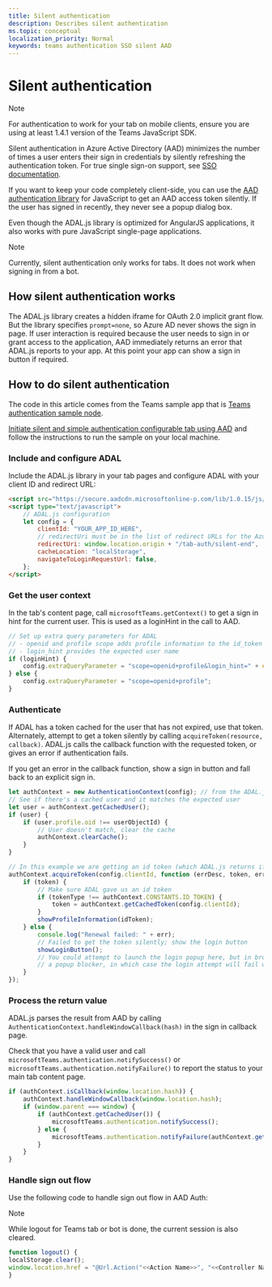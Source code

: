 ```yaml
---
title: Silent authentication
description: Describes silent authentication
ms.topic: conceptual
localization_priority: Normal
keywords: teams authentication SSO silent AAD
---
```

# Silent authentication

> [!NOTE]
> For authentication to work for your tab on mobile clients, ensure you are using at least 1.4.1 version of the Teams JavaScript SDK.

Silent authentication in Azure Active Directory (AAD) minimizes the number of times a user enters their sign in credentials by silently refreshing the authentication token. For true single sign-on support, see [SSO documentation](~/tabs/how-to/authentication/auth-aad-sso.md).

If you want to keep your code completely client-side, you can use the [AAD authentication library](/azure/active-directory/develop/active-directory-authentication-libraries) for JavaScript to get an AAD access token silently. If the user has signed in recently, they never see a popup dialog box.

Even though the ADAL.js library is optimized for AngularJS applications, it also works with pure JavaScript single-page applications.

> [!NOTE]
> Currently, silent authentication only works for tabs. It does not work when signing in from a bot.

## How silent authentication works

The ADAL.js library creates a hidden iframe for OAuth 2.0 implicit grant flow. But the library specifies `prompt=none`, so Azure AD never shows the sign in page. If user interaction is required because the user needs to sign in or grant access to the application, AAD immediately returns an error that ADAL.js reports to your app. At this point your app can show a sign in button if required.

## How to do silent authentication

The code in this article comes from the Teams sample app that is [Teams authentication sample node](https://github.com/OfficeDev/Microsoft-Teams-Samples/blob/main/samples/app-auth/nodejs/src/views/tab/silent/silent.hbs).

[Initiate silent and simple authentication configurable tab using AAD](https://github.com/OfficeDev/Microsoft-Teams-Samples/tree/main/samples/tab-channel-group-config-page-auth/csharp) and follow the instructions to run the sample on your local machine.

### Include and configure ADAL

Include the ADAL.js library in your tab pages and configure ADAL with your client ID and redirect URL:

```html
<script src="https://secure.aadcdn.microsoftonline-p.com/lib/1.0.15/js/adal.min.js" integrity="sha384-lIk8T3uMxKqXQVVfFbiw0K/Nq+kt1P3NtGt/pNexiDby2rKU6xnDY8p16gIwKqgI" crossorigin="anonymous"></script>
<script type="text/javascript">
    // ADAL.js configuration
    let config = {
        clientId: "YOUR_APP_ID_HERE",
        // redirectUri must be in the list of redirect URLs for the Azure AD app
        redirectUri: window.location.origin + "/tab-auth/silent-end",
        cacheLocation: "localStorage",
        navigateToLoginRequestUrl: false,
    };
</script>
```

### Get the user context

In the tab's content page, call `microsoftTeams.getContext()` to get a sign in hint for the current user. This is used as a loginHint in the call to AAD.

```javascript
// Set up extra query parameters for ADAL
// - openid and profile scope adds profile information to the id_token
// - login_hint provides the expected user name
if (loginHint) {
    config.extraQueryParameter = "scope=openid+profile&login_hint=" + encodeURIComponent(loginHint);
} else {
    config.extraQueryParameter = "scope=openid+profile";
}
```

### Authenticate

If ADAL has a token cached for the user that has not expired, use that token. Alternately, attempt to get a token silently by calling `acquireToken(resource, callback)`. ADAL.js calls the callback function with the requested token, or gives an error if authentication fails.

If you get an error in the callback function, show a sign in button and fall back to an explicit sign in.

```javascript
let authContext = new AuthenticationContext(config); // from the ADAL.js library
// See if there's a cached user and it matches the expected user
let user = authContext.getCachedUser();
if (user) {
    if (user.profile.oid !== userObjectId) {
        // User doesn't match, clear the cache
        authContext.clearCache();
    }
}

// In this example we are getting an id token (which ADAL.js returns if we ask for resource = clientId)
authContext.acquireToken(config.clientId, function (errDesc, token, err, tokenType) {
    if (token) {
        // Make sure ADAL gave us an id token
        if (tokenType !== authContext.CONSTANTS.ID_TOKEN) {
            token = authContext.getCachedToken(config.clientId);
        }
        showProfileInformation(idToken);
    } else {
        console.log("Renewal failed: " + err);
        // Failed to get the token silently; show the login button
        showLoginButton();
        // You could attempt to launch the login popup here, but in browsers this could be blocked by
        // a popup blocker, in which case the login attempt will fail with the reason FailedToOpenWindow.
    }
});
```

### Process the return value

ADAL.js parses the result from AAD by calling `AuthenticationContext.handleWindowCallback(hash)` in the sign in callback page.

Check that you have a valid user and call `microsoftTeams.authentication.notifySuccess()` or `microsoftTeams.authentication.notifyFailure()` to report the status to your main tab content page.

```javascript
if (authContext.isCallback(window.location.hash)) {
    authContext.handleWindowCallback(window.location.hash);
    if (window.parent === window) {
        if (authContext.getCachedUser()) {
            microsoftTeams.authentication.notifySuccess();
        } else {
            microsoftTeams.authentication.notifyFailure(authContext.getLoginError());
        }
    }
}
```

### Handle sign out flow

Use the following code to handle sign out flow in AAD Auth:

> [!NOTE]
> While logout for Teams tab or bot is done, the current session is also cleared.

```javascript
function logout() {
localStorage.clear();
window.location.href = "@Url.Action("<<Action Name>>", "<<Controller Name>>")";
}
```
